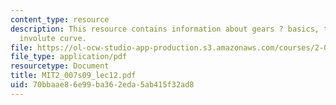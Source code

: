 ```yaml
---
content_type: resource
description: This resource contains information about gears ? basics, terminology,
  involute curve.
file: https://ol-ocw-studio-app-production.s3.amazonaws.com/courses/2-007-design-and-manufacturing-i-spring-2009/70bbaae86e99ba362eda5ab415f32ad8_MIT2_007s09_lec12.pdf
file_type: application/pdf
resourcetype: Document
title: MIT2_007s09_lec12.pdf
uid: 70bbaae8-6e99-ba36-2eda-5ab415f32ad8
---
```

